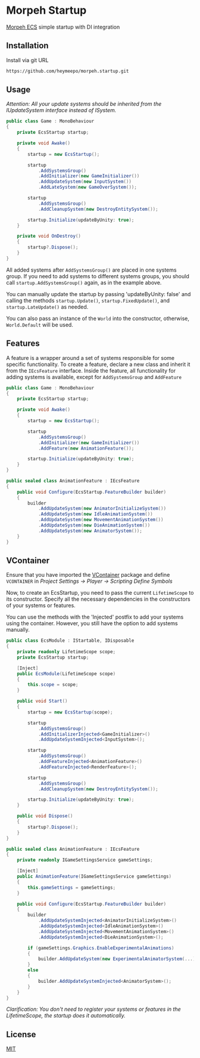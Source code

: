 # Morpeh Startup

[Morpeh ECS](https://github.com/scellecs/morpeh) simple startup with DI integration

## Installation

Install via git URL

```bash
https://github.com/heymeepo/morpeh.startup.git
```

## Usage

*Attention: All your update systems should be inherited from the IUpdateSystem interface instead of ISystem.*

```csharp
public class Game : MonoBehaviour
{
    private EcsStartup startup;

    private void Awake()
    {
        startup = new EcsStartup();

        startup
            .AddSystemsGroup()
            .AddInitializer(new GameInitializer())
            .AddUpdateSystem(new InputSystem())
            .AddLateSystem(new GameOverSystem());

        startup
            .AddSystemsGroup()
            .AddCleanupSystem(new DestroyEntitySystem());

        startup.Initialize(updateByUnity: true);
    }

    private void OnDestroy()
    {
        startup?.Dispose();
    }
}
```

All added systems after ```AddSystemsGroup()``` are placed in one systems group. If you need to add systems to different systems groups, you should call ```startup.AddSystemsGroup()``` again, as in the example above.

You can manually update the startup by passing 'updateByUnity: false' and calling the methods ```startup.Update()```, ```startup.FixedUpdate()```, and ```startup.LateUpdate()``` as needed.

You can also pass an instance of the ```World``` into the constructor, otherwise, ```World.Default``` will be used.

## Features
A feature is a wrapper around a set of systems responsible for some specific functionality. To create a feature, declare a new class and inherit it from the ```IEcsFeature``` interface. Inside the feature, all functionality for adding systems is available, except for ```AddSystemsGroup``` and ```AddFeature```

```csharp
public class Game : MonoBehaviour
{
    private EcsStartup startup;

    private void Awake()
    {
        startup = new EcsStartup();

        startup
            .AddSystemsGroup()
            .AddInitializer(new GameInitializer())
            .AddFeature(new AnimationFeature());

        startup.Initialize(updateByUnity: true);
    }
}

public sealed class AnimationFeature : IEcsFeature
{
    public void Configure(EcsStartup.FeatureBuilder builder)
    {
        builder
            .AddUpdateSystem(new AnimatorInitializeSystem())
            .AddUpdateSystem(new IdleAnimationSystem())
            .AddUpdateSystem(new MovementAnimationSystem())
            .AddUpdateSystem(new DieAnimationSystem())
            .AddUpdateSystem(new AnimatorSystem());
    }
}
```

## VContainer
Ensure that you have imported the [VContainer](https://github.com/hadashiA/VContainer) package and define ```VCONTAINER``` in 
*Project Settings -> Player -> Scripting Define Symbols*

Now, to create an EcsStartup, you need to pass the current ```LifetimeScope``` to its constructor. Specify all the necessary dependencies in the constructors of your systems or features.

You can use the methods with the 'Injected' postfix to add your systems using the container. However, you still have the option to add systems manually.

```csharp
public class EcsModule : IStartable, IDisposable
{
    private readonly LifetimeScope scope;
    private EcsStartup startup;

    [Inject]
    public EcsModule(LifetimeScope scope)
    {
        this.scope = scope;
    }

    public void Start()
    {
        startup = new EcsStartup(scope);

        startup
            .AddSystemsGroup()
            .AddInitializerInjected<GameInitializer>()
            .AddUpdateSystemInjected<InputSystem>();

        startup
            .AddSystemsGroup()
            .AddFeatureInjected<AnimationFeature>()
            .AddFeatureInjected<RenderFeature>();

        startup
            .AddSystemsGroup()
            .AddCleanupSystem(new DestroyEntitySystem());

        startup.Initialize(updateByUnity: true);
    }

    public void Dispose()
    {
        startup?.Dispose();
    }
}

public sealed class AnimationFeature : IEcsFeature
{
    private readonly IGameSettingsService gameSettings;

    [Inject]
    public AnimationFeature(IGameSettingsService gameSettings)
    {
        this.gameSettings = gameSettings;
    }

    public void Configure(EcsStartup.FeatureBuilder builder)
    {
        builder
            .AddUpdateSystemInjected<AnimatorInitializeSystem>()
            .AddUpdateSystemInjected<IdleAnimationSystem>()
            .AddUpdateSystemInjected<MovementAnimationSystem>()
            .AddUpdateSystemInjected<DieAnimationSystem>();

        if (gameSettings.Graphics.EnableExperimentalAnimations)
        {
            builder.AddUpdateSystem(new ExperimentalAnimatorSystem(...));
        }
        else
        { 
            builder.AddUpdateSystemInjected<AnimatorSystem>();
        }
    }
}
```

*Clarification: You don't need to register your systems or features in the LifetimeScope, the startup does it automatically.*

## License

[MIT](https://choosealicense.com/licenses/mit/)